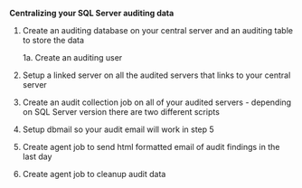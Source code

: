 **Centralizing your SQL Server auditing data**

1. Create an auditing database on your central server and an auditing table to store the data

   1a.  Create an auditing user

2. Setup a linked server on all the audited servers that links to your central server 

3. Create an audit collection job on all of your audited servers - depending on SQL Server version there are two different scripts
 
4. Setup dbmail so your audit email will work in step 5 

5. Create agent job to send html formatted email of audit findings in the last day 

6. Create agent job to cleanup audit data
